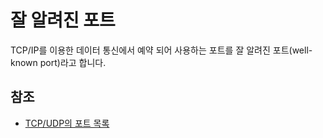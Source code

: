 # 잘 알려진 포트

TCP/IP를 이용한 데이터 통신에서 예약 되어 사용하는 포트를 잘 알려진 포트(well-known port)라고 합니다.

## 참조

- [TCP/UDP의 포트 목록](https://ko.wikipedia.org/wiki/TCP/UDP%EC%9D%98_%ED%8F%AC%ED%8A%B8_%EB%AA%A9%EB%A1%9D)







